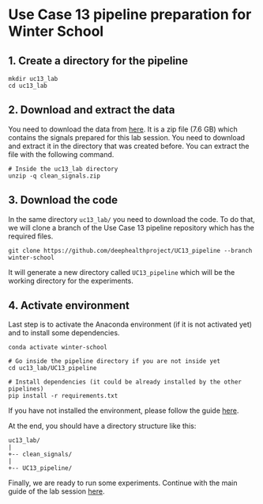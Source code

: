 # Use Case 13 pipeline preparation for Winter School

## 1. Create a directory for the pipeline
```
mkdir uc13_lab
cd uc13_lab
```

## 2. Download and extract the data
You need to download the data from [here](https://upvedues-my.sharepoint.com/:u:/g/personal/salcarpo_upv_edu_es/EUByteF4uH1HorGCvqlat0QBSmT3wE2COc85i4mf80VzbA?e=yi4Yok).
It is a zip file (7.6 GB) which contains the signals prepared for this lab session.
You need to download and extract it in the directory that was created before.
You can extract the file with the following command.
```
# Inside the uc13_lab directory
unzip -q clean_signals.zip
```

## 3. Download the code
In the same directory `uc13_lab/` you need to download the code. To do that, we will clone a branch of the Use Case 13 pipeline repository which has the required files.
```
git clone https://github.com/deephealthproject/UC13_pipeline --branch winter-school
```
It will generate a new directory called `UC13_pipeline` which will be the working directory for the experiments.

## 4. Activate environment
Last step is to activate the Anaconda environment (if it is not activated yet) and to install some dependencies.
```
conda activate winter-school

# Go inside the pipeline directory if you are not inside yet
cd uc13_lab/UC13_pipeline

# Install dependencies (it could be already installed by the other pipelines)
pip install -r requirements.txt
```
If you have not installed the environment, please follow the guide [here](https://github.com/deephealthproject/winter-school/blob/main/lab/01_installation/README.md).

At the end, you should have a directory structure like this:
```
uc13_lab/
|
+-- clean_signals/
|
+-- UC13_pipeline/
```


Finally, we are ready to run some experiments.
Continue with the main guide of the lab session [here](https://github.com/deephealthproject/winter-school/tree/main/lab/04_uc13_based_examples).
